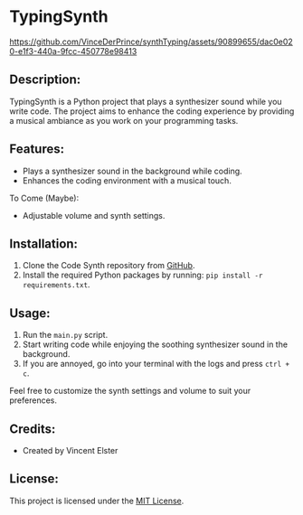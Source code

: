 # TypingSynth
https://github.com/VinceDerPrince/synthTyping/assets/90899655/dac0e020-e1f3-440a-9fcc-450778e98413



## Description:
TypingSynth is a Python project that plays a synthesizer sound while you write code. The project aims to enhance the coding experience by providing a musical ambiance as you work on your programming tasks.

## Features:
-  Plays a synthesizer sound in the background while coding.
-  Enhances the coding environment with a musical touch.

To Come (Maybe):
-  Adjustable volume and synth settings.

## Installation:
1. Clone the Code Synth repository from [GitHub](https://github.com/your-repository).
2. Install the required Python packages by running: `pip install -r requirements.txt`.

## Usage:
1. Run the `main.py` script.
2. Start writing code while enjoying the soothing synthesizer sound in the background.
3. If you are annoyed, go into your terminal with the logs and press `ctrl + c`.

Feel free to customize the synth settings and volume to suit your preferences.

## Credits:
-  Created by Vincent Elster
  
## License:
This project is licensed under the [MIT License](https://opensource.org/licenses/MIT).